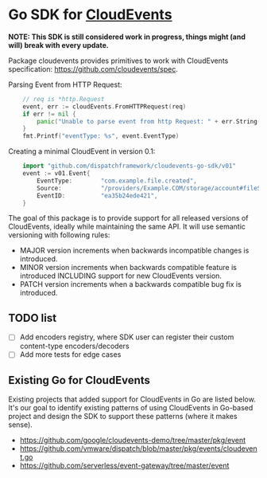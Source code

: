 # Go SDK for [CloudEvents](https://github.com/cloudevents/spec)

**NOTE: This SDK is still considered work in progress, things might (and will) break with every update.**

Package cloudevents provides primitives to work with CloudEvents specification: https://github.com/cloudevents/spec.

Parsing Event from HTTP Request:
```go
	// req is *http.Request
	event, err := cloudEvents.FromHTTPRequest(req)
	if err != nil {
		panic("Unable to parse event from http Request: " + err.String())
	}
	fmt.Printf("eventType: %s", event.EventType)
```

Creating a minimal CloudEvent in version 0.1:
```go
    import "github.com/dispatchframework/cloudevents-go-sdk/v01"
	event := v01.Event{
		EventType:        "com.example.file.created",
		Source:           "/providers/Example.COM/storage/account#fileServices/default/{new-file}",
		EventID:          "ea35b24ede421",
	}
```

The goal of this package is to provide support for all released versions of CloudEvents, ideally while maintaining
the same API. It will use semantic versioning with following rules:
* MAJOR version increments when backwards incompatible changes is introduced.
* MINOR version increments when backwards compatible feature is introduced INCLUDING support for new CloudEvents version.
* PATCH version increments when a backwards compatible bug fix is introduced.


## TODO list

- [ ] Add encoders registry, where SDK user can register their custom content-type encoders/decoders
- [ ] Add more tests for edge cases

## Existing Go for CloudEvents

Existing projects that added support for CloudEvents in Go are listed below. It's our goal to identify existing patterns
of using CloudEvents in Go-based project and design the SDK to support these patterns (where it makes sense).
- https://github.com/google/cloudevents-demo/tree/master/pkg/event
- https://github.com/vmware/dispatch/blob/master/pkg/events/cloudevent.go
- https://github.com/serverless/event-gateway/tree/master/event